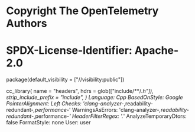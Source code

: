 # Copyright The OpenTelemetry Authors
# SPDX-License-Identifier: Apache-2.0

package(default_visibility = ["//visibility:public"])

cc_library(
    name = "headers",
    hdrs = glob(["include/**/*.h"]),
    strip_include_prefix = "include",
)
Language:        Cpp
BasedOnStyle:  Google
PointerAlignment: Left
Checks:          'clang-analyzer-*,readability-redundant-*,performance-*'
WarningsAsErrors: 'clang-analyzer-*,readability-redundant-*,performance-*'
HeaderFilterRegex: '.*'
AnalyzeTemporaryDtors: false
FormatStyle:     none
User:            user
